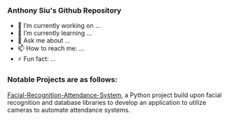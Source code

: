 ### Anthony Siu's Github Repository


- 🔭 I’m currently working on ...
- 🌱 I’m currently learning ...
- 💬 Ask me about ...
- 📫 How to reach me: ...
- ⚡ Fun fact: ...



### Notable Projects are as follows:

[Facial-Recognition-Attendance-System](https://github.com/anthonysiu2000/Facial-Recognition-Attendance-System), a Python project build upon facial recognition and database libraries to develop an application to utilize cameras to automate attendance systems.
